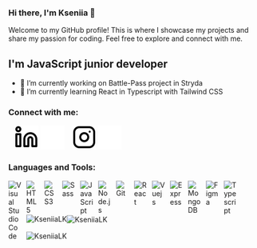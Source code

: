 ### Hi there, I'm Kseniia 👋
Welcome to my GitHub profile! This is where I showcase my projects and share my passion for coding. Feel free to explore and connect with me.

## I'm JavaScript junior developer

- 🔭 I’m currently working on Battle-Pass project in Stryda
- 🌱 I’m currently learning React in Typescript with Tailwind CSS

### Connect with me:
&nbsp;&nbsp;
[![website](./img/linkedin-light.svg)](https://www.linkedin.com/in/kseniia-lukanina/#gh-light-mode-only)
[![website](./img/linkedin-dark.svg)](https://www.linkedin.com/in/kseniia-lukanina/#gh-dark-mode-only)
&nbsp;&nbsp;
[![website](./img/instagram-light.svg)](https://instagram.com/kseny_lk?igshid=NTc4MTIwNjQ2YQ==#gh-light-mode-only)
[![website](./img/instagram-dark.svg)](https://instagram.com/kseny_lk?igshid=NTc4MTIwNjQ2YQ==#gh-dark-mode-only)

### Languages and Tools:
<img align="left" alt="Visual Studio Code" width="26px" src="https://cdn.jsdelivr.net/gh/devicons/devicon/icons/vscode/vscode-original.svg" style="padding-right:10px;" />
<img align="left" alt="HTML5" width="26px" src="https://cdn.jsdelivr.net/gh/devicons/devicon/icons/html5/html5-original.svg" style="padding-right:10px;" />
<img align="left" alt="CSS3" width="26px" src="https://cdn.jsdelivr.net/gh/devicons/devicon/icons/css3/css3-original.svg" style="padding-right:10px;" />
<img align="left" alt="Sass" width="26px" src="https://cdn.jsdelivr.net/gh/devicons/devicon/icons/sass/sass-original.svg" style="padding-right:10px;" />
<img align="left" alt="JavaScript" width="26px" src="https://cdn.jsdelivr.net/gh/devicons/devicon/icons/javascript/javascript-original.svg" style="padding-right:10px;" />
<img align="left" alt="Node.js" width="26px" src="https://cdn.jsdelivr.net/gh/devicons/devicon/icons/nodejs/nodejs-original.svg" style="padding-right:10px;"/>
<img align="left" alt="Git" width="26px" src="https://cdn.jsdelivr.net/gh/devicons/devicon/icons/git/git-original.svg" style="padding-right:10px;" />
<img align="left" alt="React" width="26px" src="https://cdn.jsdelivr.net/gh/devicons/devicon/icons/react/react-original.svg" style="padding-right:10px;" />
<img align="left" alt="Vuejs" width="26px" src="https://cdn.jsdelivr.net/gh/devicons/devicon/icons/vuejs/vuejs-original.svg" style="padding-right:10px;" />
<img align="left" alt="Express" width="26px" src="https://cdn.jsdelivr.net/gh/devicons/devicon/icons/express/express-original.svg" style="padding-right:10px;" />
<img align="left" alt="MongoDB" width="26px" src="https://cdn.jsdelivr.net/gh/devicons/devicon/icons/mongodb/mongodb-original.svg" style="padding-right:10px;" />
<img align="left" alt="Figma" width="26px" src="https://cdn.jsdelivr.net/gh/devicons/devicon/icons/figma/figma-original.svg" style="padding-right:10px;" />
<img align="left" alt="Typescript" width="26px" src="https://cdn.jsdelivr.net/gh/devicons/devicon/icons/typescript/typescript-original.svg" style="padding-right:10px;" />

###

<p><img align="left" src="https://github-readme-stats.vercel.app/api/top-langs?username=KseniiaLK&show_icons=true&locale=en&layout=compact" alt="KseniiaLK" /></p>

<p>&nbsp;<img align="center" src="https://github-readme-stats.vercel.app/api?username=KseniiaLK&show_icons=true&locale=en" alt="KseniiaLK" /></p>

<p><img align="center" src="https://github-readme-streak-stats.herokuapp.com/?user=KseniiaLK&" alt="KseniiaLK" /></p>



